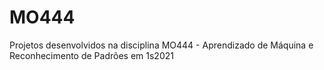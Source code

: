 # MO444
Projetos desenvolvidos na disciplina MO444 - Aprendizado de Máquina e Reconhecimento de Padrões em 1s2021
